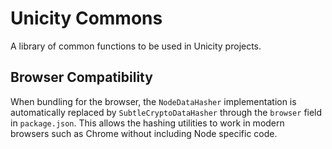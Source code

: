 # Unicity Commons

A library of common functions to be used in Unicity projects.

## Browser Compatibility

When bundling for the browser, the `NodeDataHasher` implementation is
automatically replaced by `SubtleCryptoDataHasher` through the `browser`
field in `package.json`. This allows the hashing utilities to work in
modern browsers such as Chrome without including Node specific code.
